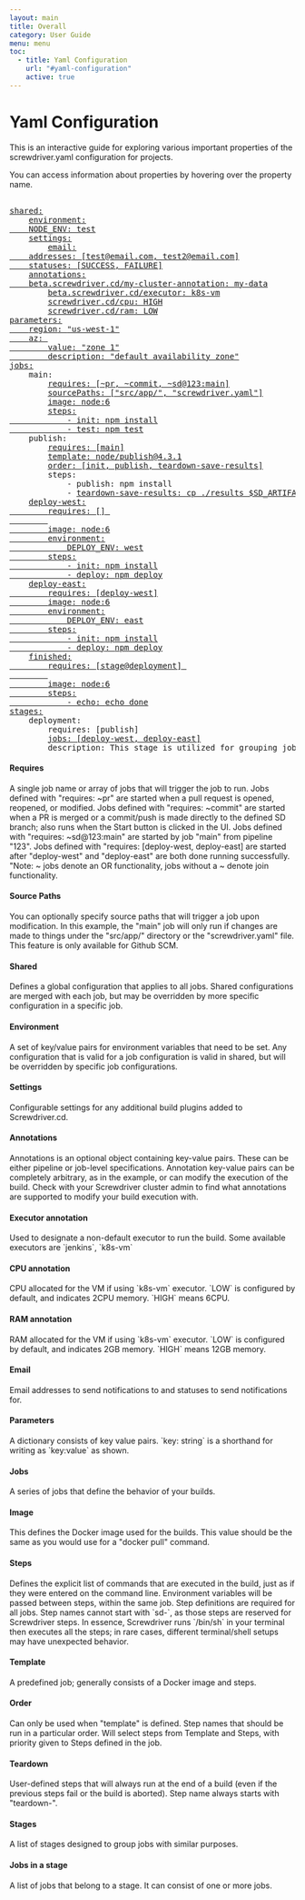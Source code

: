 ```yaml
---
layout: main
title: Overall
category: User Guide
menu: menu
toc:
  - title: Yaml Configuration
    url: "#yaml-configuration"
    active: true
---
```


# Yaml Configuration

This is an interactive guide for exploring various important properties of the screwdriver.yaml configuration for projects.

You can access information about properties by hovering over the property name.

<div class="yaml-docs">

<pre class="example">

<a href="#shared"><span class="key">shared</span>:</a>
    <a href="#environment"><span class="key">environment</span>:
    <span class="key">NODE_ENV</span>: <span class="value">test</span></a>
    <a href="#settings"><span class="key">settings</span>:</a>
        <a href="#email"><span class="key">email</span>:
    <span class="key">addresses</span>: <span class="value">[test@email.com, test2@email.com]</span>
    <span class="key">statuses</span>: <span class="value">[SUCCESS, FAILURE]</span></a>
    <a href="#annotations"><span class="key">annotations</span>:
    <span class="key">beta.screwdriver.cd/my-cluster-annotation</span>: <span class="value">my-data</span></a>
        <a href="#executor"><span class="key">beta.screwdriver.cd/executor</span>: <span class="value">k8s-vm</span></a>
        <a href="#cpu"><span class="key">screwdriver.cd/cpu</span>: <span class="value">HIGH</span></a>
        <a href="#ram"><span class="key">screwdriver.cd/ram</span>: <span class="value">LOW</span></a>
<a href="#parameters"><span class="key">parameters</span>:
    <span class="key">region</span>: <span class="value">"us-west-1"</span>
    <span class="key">az</span>: <span class="value">
        <span class="key">value</span>: <span class="value">"zone 1"</span>
        <span class="key">description</span>: <span class="value">"default availability zone"</span></span></a>
<a href="#jobs"><span class="key">jobs</span>:</a>
    <span class="key">main</span>:
        <a href="#requires"><span class="key">requires</span>: <span class="value">[~pr, ~commit, ~sd@123:main]</span></a>
        <a href="#sourcePaths"><span class="key">sourcePaths</span>: <span class="value">["src/app/", "screwdriver.yaml"]</span></a>
        <a href="#image"><span class="key">image</span>: <span class="value">node:6</span></a>
        <a href="#steps"><span class="key">steps</span>:
            - <span class="key">init</span>: <span class="value">npm install</span>
            - <span class="key">test</span>: <span class="value">npm test</span></a>
    <span class="key">publish</span>:
        <a href="#requires"><span class="key">requires</span>: <span class="value">[main]</span></a>
        <a href="#template"><span class="key">template</span>: <span class="value">node/publish@4.3.1</span></a>
        <a href="#order"><span class="key">order</span>: <span class="value">[init, publish, teardown-save-results]</span></a>
        <span class="key">steps</span>:
            - <a><span class="key">publish</span>: <span class="value">npm install</span></a>
            - <a href="#teardown"><span class="key">teardown-save-results</span>: <span class="value">cp ./results $SD_ARTIFACTS_DIR</span></a>
    <a href="#jobs"><span class="key">deploy-west</span>:
        <span class="key">requires</span>: <span class="value">[]</span> <!-- explanation here -->
        <!-- A job within a stage may have an empty trigger, signaling it to execute promptly after the setup job, which is the first job within the stage, has completed.  -->
        <span class="key">image</span>: <span class="value">node:6</span>
        <span class="key">environment</span>:
            <span class="key">DEPLOY_ENV</span>: <span class="value">west</span>
        <span class="key">steps</span>:
            - <span class="key">init</span>: <span class="value">npm install</span>
            - <span class="key">deploy</span>: <span class="value">npm deploy</span></a>
    <a href="#jobs"><span class="key">deploy-east</span>:
        <span class="key">requires</span>: <span class="value">[deploy-west]</span>
        <span class="key">image</span>: <span class="value">node:6</span>
        <span class="key">environment</span>:
            <span class="key">DEPLOY_ENV</span>: <span class="value">east</span>
        <span class="key">steps</span>:
            - <span class="key">init</span>: <span class="value">npm install</span>
            - <span class="key">deploy</span>: <span class="value">npm deploy</span></a>
    <a href="#jobs"><span class="key">finished</span>:
        <span class="key">requires</span>: <span class="value">[stage@deployment]</span> <!-- explanation here -->
        <!-- A job might execute following the completion of a stage, particularly after the teardown job, which is the final job within the stage, completes. -->
        <span class="key">image</span>: <span class="value">node:6</span>
        <span class="key">steps</span>:
            - <span class="key">echo</span>: <span class="value">echo done</span></a>
<a href="#stages"><span class="key">stages</span>:</a>
    <span class="key">deployment</span>:
        <a><span class="key">requires</span>: <span class="value">[publish]</span></a>
        <a href="#jobsInStage"><span class="key">jobs</span>: <span class="value">[deploy-west, deploy-east]</span></a>
        <a><span class="key">description</span>: <span class="value">This stage is utilized for grouping jobs involved in deploying components to multiple regions.</span></a>
</pre>

<!-- todo: need to configure as such that the hidden div can be at viewport -->
<div class="yaml-side">
    <div id="requires" class="hidden">
        <h4>Requires</h4>
        <p>A single job name or array of jobs that will trigger the job to run. Jobs defined with "requires: ~pr" are started when a pull request is opened, reopened, or modified. Jobs defined with "requires: ~commit" are started when a PR is merged or a commit/push is made directly to the defined SD branch; also runs when the Start button is clicked in the UI. Jobs defined with "requires: ~sd@123:main" are started by job "main" from pipeline "123". Jobs defined with "requires: [deploy-west, deploy-east] are started after "deploy-west" and "deploy-east" are both done running successfully. "Note: ~ jobs denote an OR functionality, jobs without a ~ denote join functionality.</p>
    </div>
    <div id="sourcePaths" class="hidden">
        <h4>Source Paths</h4>
        <p>You can optionally specify source paths that will trigger a job upon modification. In this example, the "main" job will only run if changes are made to things under the "src/app/" directory or the "screwdriver.yaml" file. This feature is only available for Github SCM.</p>
    </div>
    <div id="shared" class="hidden">
        <h4>Shared</h4>
        <p>Defines a global configuration that applies to all jobs. Shared configurations are merged with each job, but may be overridden by more specific configuration in a specific job.</p>
    </div>
    <div id="environment" class="hidden">
        <h4>Environment</h4>
        <p>A set of key/value pairs for environment variables that need to be set. Any configuration that is valid for a job configuration is valid in shared, but will be overridden by specific job configurations.</p>
    </div>
    <div id="settings" class="hidden">
        <h4>Settings</h4>
        <p>Configurable settings for any additional build plugins added to Screwdriver.cd.</p>
    </div>
    <div id="annotations" class="hidden">
        <h4>Annotations</h4>
        <p>Annotations is an optional object containing key-value pairs. These can be either pipeline or job-level specifications. Annotation key-value pairs can be completely arbitrary, as in the example, or can modify the execution of the build. Check with your Screwdriver cluster admin to find what annotations are supported to modify your build execution with.</p>
    </div>
    <div id="executor" class="hidden">
        <h4>Executor annotation</h4>
        <p>Used to designate a non-default executor to run the build. Some available executors are `jenkins`, `k8s-vm`</p>
    </div>
    <div id="cpu" class="hidden">
        <h4>CPU annotation</h4>
        <p>CPU allocated for the VM if using `k8s-vm` executor. `LOW` is configured by default, and indicates 2CPU memory. `HIGH` means 6CPU.</p>
    </div>
    <div id="ram" class="hidden">
        <h4>RAM annotation</h4>
        <p>RAM allocated for the VM if using `k8s-vm` executor. `LOW` is configured by default, and indicates 2GB memory. `HIGH` means 12GB memory.</p>
    </div>
    <div id="email" class="hidden">
        <h4>Email</h4>
        <p>Email addresses to send notifications to and statuses to send notifications for.</p>
    </div>
    <div id="parameters" class="hidden">
        <h4>Parameters</h4>
        <p>A dictionary consists of key value pairs. `key: string` is a shorthand for writing as `key:value` as shown.</p>
    </div>
    <div id="jobs" class="hidden">
        <h4>Jobs</h4>
        <p>A series of jobs that define the behavior of your builds.</p>
    </div>
    <div id="image" class="hidden">
        <h4>Image</h4>
        <p>This defines the Docker image used for the builds. This value should be the same as you would use for a "docker pull" command.</p>
    </div>
    <div id="steps" class="hidden">
        <h4>Steps</h4>
        <p>Defines the explicit list of commands that are executed in the build, just as if they were entered on the command line. Environment variables will be passed between steps, within the same job. Step definitions are required for all jobs. Step names cannot start with `sd-`, as those steps are reserved for Screwdriver steps. In essence, Screwdriver runs `/bin/sh` in your terminal then executes all the steps; in rare cases, different terminal/shell setups may have unexpected behavior.</p>
    </div>
    <div id="template" class="hidden">
        <h4>Template</h4>
        <p>A predefined job; generally consists of a Docker image and steps.</p>
    </div>
    <div id="order" class="hidden">
        <h4>Order</h4>
        <p>Can only be used when "template" is defined. Step names that should be run in a particular order. Will select steps from Template and Steps, with priority given to Steps defined in the job.</p>
    </div>
    <div id="teardown" class="hidden">
        <h4>Teardown</h4>
        <p>User-defined steps that will always run at the end of a build (even if the previous steps fail or the build is aborted). Step name always starts with "teardown-".</p>
    </div>
    <div id="stages" class="hidden">
        <h4>Stages</h4>
        <p>A list of stages designed to group jobs with similar purposes.</p>
    </div>
    <div id="jobsInStage" class="hidden">
        <h4>Jobs in a stage</h4>
        <p>A list of jobs that belong to a stage. It can consist of one or more jobs.</p>
    </div>
</div>

</div>

